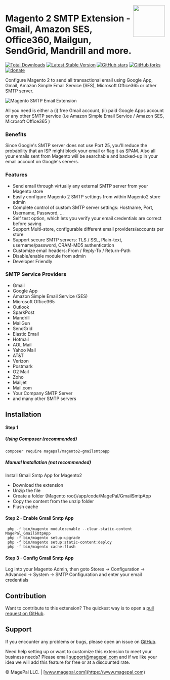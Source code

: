 <a href="http://www.magepal.com" ><img src="https://image.ibb.co/dHBkYH/Magepal_logo.png" width="100" align="right" /></a>

# Magento 2 SMTP Extension - Gmail, Amazon SES, Office360, Mailgun, SendGrid, Mandrill and more.

[![Total Downloads](https://poser.pugx.org/magepal/magento2-gmailsmtpapp/downloads)](https://packagist.org/packages/magepal/magento2-gmailsmtpapp)
[![Latest Stable Version](https://poser.pugx.org/magepal/magento2-gmailsmtpapp/v/stable)](https://packagist.org/packages/magepal/magento2-gmailsmtpapp)
[![GitHub stars](https://img.shields.io/github/stars/magepal/magento2-gmail-smtp-app.svg)](https://github.com/magepal/magento2-gmail-smtp-app/stargazers)
[![GitHub forks](https://img.shields.io/github/forks/magepal/magento2-gmail-smtp-app.svg)](https://github.com/magepal/magento2-gmail-smtp-app/network)
[![donate](https://img.shields.io/badge/Donate-PayPal-green.svg)](https://www.paypal.com/cgi-bin/webscr?cmd=_s-xclick&hosted_button_id=SY9VQJUXWWHEY)

Configure Magento 2 to send all transactional email using Google App, Gmail, Amazon Simple Email Service (SES), Microsoft Office365 or other SMTP server. 

![Magento SMTP Email Extension](https://image.ibb.co/ecWinc/Mage_Pal_Magento_2_SMTP_Extension.gif)

All you need is either a (i) free Gmail account, (ii) paid Google Apps account or any other SMTP service (i.e Amazon Simple Email Service / Amazon SES, Microsoft Office365 )

### Benefits
Since Google's SMTP server does not use Port 25, you'll reduce the probability that an ISP might block your email or flag it as SPAM. Also all your emails sent from Magento will be searchable and backed-up in your email account on Google's servers. 

### Features
* Send email through virtually any external SMTP server from your Magento store
* Easily configure Magento 2 SMTP settings from within Magento2 store admin
* Complete control of custom SMTP server settings: Hostname, Port, Username, Password, ...
* Self test option, which lets you verify your email credentials are correct before saving 
* Support Multi-store, configurable different email providers/accounts per store
* Support secure SMTP servers: TLS / SSL, Plain-text, username/password, CRAM-MD5 authentication
* Customize email headers: From / Reply-To / Return-Path
* Disable/enable module from admin
* Developer Friendly

### SMTP Service Providers
 * Gmail
 * Google App
 * Amazon Simple Email Service (SES)
 * Microsoft Office365
 * Outlook
 * SparkPost
 * Mandrill
 * MailGun
 * SendGrid
 * Elastic Email
 * Hotmail
 * AOL Mail
 * Yahoo Mail
 * AT&T
 * Verizon
 * Postmark
 * O2 Mail
 * Zoho
 * Mailjet
 * Mail.com
 * Your Company SMTP Server
 * and many other SMTP servers


## Installation

#### Step 1

##### Using Composer (recommended)

```
composer require magepal/magento2-gmailsmtpapp
```

##### Manual Installation  (not recommended)
Install Gmail Smtp App for Magento2
 * Download the extension
 * Unzip the file
 * Create a folder {Magento root}/app/code/MagePal/GmailSmtpApp
 * Copy the content from the unzip folder
 * Flush cache

#### Step 2 -  Enable Gmail Smtp App
```
 php -f bin/magento module:enable --clear-static-content MagePal_GmailSmtpApp
 php -f bin/magento setup:upgrade
 php -f bin/magento setup:static-content:deploy
 php -f bin/magento cache:flush
```

#### Step 3 - Config Gmail Smtp App
Log into your Magento Admin, then goto Stores -> Configuration -> Advanced -> System -> SMTP Configuration and enter your email credentials

Contribution
---
Want to contribute to this extension? The quickest way is to open a [pull request on GitHub](https://help.github.com/articles/using-pull-requests).


Support
---
If you encounter any problems or bugs, please open an issue on [GitHub](https://github.com/magepal/magento2-gmailsmtpapp/issues).

Need help setting up or want to customize this extension to meet your business needs? Please email support@magepal.com and if we like your idea we will add this feature for free or at a discounted rate.

© MagePal LLC. | [www.magepal.com](https://www.magepal.com)
